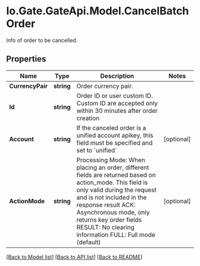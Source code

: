 
# Io.Gate.GateApi.Model.CancelBatchOrder

Info of order to be cancelled.

## Properties

Name | Type | Description | Notes
------------ | ------------- | ------------- | -------------
**CurrencyPair** | **string** | Order currency pair. | 
**Id** | **string** | Order ID or user custom ID. Custom ID are accepted only within 30 minutes after order creation | 
**Account** | **string** | If the canceled order is a unified account apikey, this field must be specified and set to &#x60;unified&#x60; | [optional] 
**ActionMode** | **string** | Processing Mode: When placing an order, different fields are returned based on action_mode. This field is only valid during the request and is not included in the response result ACK: Asynchronous mode, only returns key order fields RESULT: No clearing information FULL: Full mode (default) | [optional] 

[[Back to Model list]](../README.md#documentation-for-models)
[[Back to API list]](../README.md#documentation-for-api-endpoints)
[[Back to README]](../README.md)
